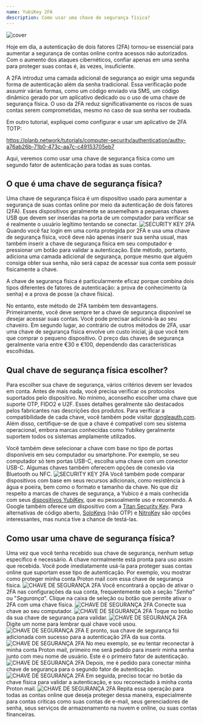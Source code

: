 ```yaml
---
name: YubiKey 2FA
description: Como usar uma chave de segurança física?
---
```

![cover](assets/cover.webp)

Hoje em dia, a autenticação de dois fatores (2FA) tornou-se essencial para aumentar a segurança de contas online contra acessos não autorizados. Com o aumento dos ataques cibernéticos, confiar apenas em uma senha para proteger suas contas é, às vezes, insuficiente.

A 2FA introduz uma camada adicional de segurança ao exigir uma segunda forma de autenticação além da senha tradicional. Essa verificação pode assumir várias formas, como um código enviado via SMS, um código dinâmico gerado por um aplicativo dedicado ou o uso de uma chave de segurança física. O uso da 2FA reduz significativamente os riscos de suas contas serem comprometidas, mesmo no caso de sua senha ser roubada.

Em outro tutorial, expliquei como configurar e usar um aplicativo de 2FA TOTP:

https://planb.network/tutorials/computer-security/authentication/authy-a76ab26b-71b0-473c-aa7c-c49153705eb7

Aqui, veremos como usar uma chave de segurança física como um segundo fator de autenticação para todas as suas contas.

## O que é uma chave de segurança física?

Uma chave de segurança física é um dispositivo usado para aumentar a segurança de suas contas online por meio da autenticação de dois fatores (2FA). Esses dispositivos geralmente se assemelham a pequenas chaves USB que devem ser inseridas na porta de um computador para verificar se é realmente o usuário legítimo tentando se conectar.
![SECURITY KEY 2FA](assets/notext/01.webp)
Quando você faz login em uma conta protegida por 2FA e usa uma chave de segurança física, você deve não apenas inserir sua senha usual, mas também inserir a chave de segurança física em seu computador e pressionar um botão para validar a autenticação. Este método, portanto, adiciona uma camada adicional de segurança, porque mesmo que alguém consiga obter sua senha, não será capaz de acessar sua conta sem possuir fisicamente a chave.

A chave de segurança física é particularmente eficaz porque combina dois tipos diferentes de fatores de autenticação: a prova de conhecimento (a senha) e a prova de posse (a chave física).

No entanto, este método de 2FA também tem desvantagens. Primeiramente, você deve sempre ter a chave de segurança disponível se desejar acessar suas contas. Você pode precisar adicioná-la ao seu chaveiro. Em segundo lugar, ao contrário de outros métodos de 2FA, usar uma chave de segurança física envolve um custo inicial, já que você tem que comprar o pequeno dispositivo. O preço das chaves de segurança geralmente varia entre €30 e €100, dependendo das características escolhidas.

## Qual chave de segurança física escolher?

Para escolher sua chave de segurança, vários critérios devem ser levados em conta.
Antes de mais nada, você precisa verificar os protocolos suportados pelo dispositivo. No mínimo, aconselho escolher uma chave que suporte OTP, FIDO2 e U2F. Esses detalhes geralmente são destacados pelos fabricantes nas descrições dos produtos. Para verificar a compatibilidade de cada chave, você também pode visitar [dongleauth.com](https://www.dongleauth.com/dongles/).
Além disso, certifique-se de que a chave é compatível com seu sistema operacional, embora marcas conhecidas como Yubikey geralmente suportem todos os sistemas amplamente utilizados.

Você também deve selecionar a chave com base no tipo de portas disponíveis em seu computador ou smartphone. Por exemplo, se seu computador só tem portas USB-C, escolha uma chave com um conector USB-C. Algumas chaves também oferecem opções de conexão via Bluetooth ou NFC.
![SECURITY KEY 2FA](assets/notext/02.webp)
Você também pode comparar dispositivos com base em seus recursos adicionais, como resistência à água e poeira, bem como o formato e tamanho da chave.
No que diz respeito a marcas de chaves de segurança, a Yubico é a mais conhecida com seus [dispositivos YubiKey](https://www.yubico.com/), que eu pessoalmente uso e recomendo. A Google também oferece um dispositivo com a [Titan Security Key](https://store.google.com/fr/product/titan_security_key). Para alternativas de código aberto, [SoloKeys](https://solokeys.com/) (não OTP) e [NitroKey](https://www.nitrokey.com/products/nitrokeys) são opções interessantes, mas nunca tive a chance de testá-las.
## Como usar uma chave de segurança física?

Uma vez que você tenha recebido sua chave de segurança, nenhum setup específico é necessário. A chave normalmente está pronta para uso assim que recebida. Você pode imediatamente usá-la para proteger suas contas online que suportam esse tipo de autenticação. Por exemplo, vou mostrar como proteger minha conta Proton mail com essa chave de segurança física.
![CHAVE DE SEGURANÇA 2FA](assets/notext/03.webp)
Você encontrará a opção de ativar o 2FA nas configurações da sua conta, frequentemente sob a seção "*Senha*" ou "*Segurança*". Clique na caixa de seleção ou botão que permite ativar o 2FA com uma chave física.
![CHAVE DE SEGURANÇA 2FA](assets/notext/04.webp)
Conecte sua chave ao seu computador.
![CHAVE DE SEGURANÇA 2FA](assets/notext/05.webp)
Toque no botão da sua chave de segurança para validar.
![CHAVE DE SEGURANÇA 2FA](assets/notext/06.webp)
Digite um nome para lembrar qual chave você usou.
![CHAVE DE SEGURANÇA 2FA](assets/notext/07.webp)
E pronto, sua chave de segurança foi adicionada com sucesso para a autenticação 2FA da sua conta.
![CHAVE DE SEGURANÇA 2FA](assets/notext/08.webp)
No meu exemplo, se eu tentar reconectar à minha conta Proton mail, primeiro me será pedido para inserir minha senha junto com meu nome de usuário. Este é o primeiro fator de autenticação.
![CHAVE DE SEGURANÇA 2FA](assets/notext/09.webp)
Depois, me é pedido para conectar minha chave de segurança para o segundo fator de autenticação.
![CHAVE DE SEGURANÇA 2FA](assets/notext/10.webp)
Em seguida, preciso tocar no botão da chave física para validar a autenticação, e sou reconectado à minha conta Proton mail.
![CHAVE DE SEGURANÇA 2FA](assets/notext/11.webp)
Repita essa operação para todas as contas online que deseja proteger dessa maneira, especialmente para contas críticas como suas contas de e-mail, seus gerenciadores de senha, seus serviços de armazenamento na nuvem e online, ou suas contas financeiras.
